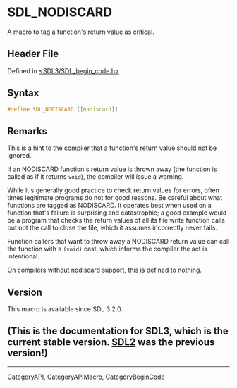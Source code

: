 # SDL_NODISCARD

A macro to tag a function's return value as critical.

## Header File

Defined in [<SDL3/SDL_begin_code.h>](https://github.com/libsdl-org/SDL/blob/main/include/SDL3/SDL_begin_code.h)

## Syntax

```c
#define SDL_NODISCARD [[nodiscard]]
```

## Remarks

This is a hint to the compiler that a function's return value should not be
ignored.

If an NODISCARD function's return value is thrown away (the function is
called as if it returns `void`), the compiler will issue a warning.

While it's generally good practice to check return values for errors, often
times legitimate programs do not for good reasons. Be careful about what
functions are tagged as NODISCARD. It operates best when used on a function
that's failure is surprising and catastrophic; a good example would be a
program that checks the return values of all its file write function calls
but not the call to close the file, which it assumes incorrectly never
fails.

Function callers that want to throw away a NODISCARD return value can call
the function with a `(void)` cast, which informs the compiler the act is
intentional.

On compilers without nodiscard support, this is defined to nothing.

## Version

This macro is available since SDL 3.2.0.

## (This is the documentation for SDL3, which is the current stable version. [SDL2](https://wiki.libsdl.org/SDL2/) was the previous version!)



----
[CategoryAPI](CategoryAPI), [CategoryAPIMacro](CategoryAPIMacro), [CategoryBeginCode](CategoryBeginCode)


